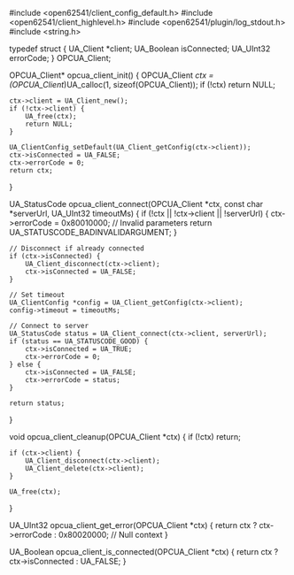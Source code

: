 #include <open62541/client_config_default.h>
#include <open62541/client_highlevel.h>
#include <open62541/plugin/log_stdout.h>
#include <string.h>

typedef struct {
    UA_Client *client;
    UA_Boolean isConnected;
    UA_UInt32 errorCode;
} OPCUA_Client;

OPCUA_Client* opcua_client_init() {
    OPCUA_Client *ctx = (OPCUA_Client*)UA_calloc(1, sizeof(OPCUA_Client));
    if (!ctx) return NULL;
    
    ctx->client = UA_Client_new();
    if (!ctx->client) {
        UA_free(ctx);
        return NULL;
    }
    
    UA_ClientConfig_setDefault(UA_Client_getConfig(ctx->client));
    ctx->isConnected = UA_FALSE;
    ctx->errorCode = 0;
    return ctx;
}

UA_StatusCode opcua_client_connect(OPCUA_Client *ctx, const char *serverUrl, UA_UInt32 timeoutMs) {
    if (!ctx || !ctx->client || !serverUrl) {
        ctx->errorCode = 0x80010000; // Invalid parameters
        return UA_STATUSCODE_BADINVALIDARGUMENT;
    }
    
    // Disconnect if already connected
    if (ctx->isConnected) {
        UA_Client_disconnect(ctx->client);
        ctx->isConnected = UA_FALSE;
    }
    
    // Set timeout
    UA_ClientConfig *config = UA_Client_getConfig(ctx->client);
    config->timeout = timeoutMs;
    
    // Connect to server
    UA_StatusCode status = UA_Client_connect(ctx->client, serverUrl);
    if (status == UA_STATUSCODE_GOOD) {
        ctx->isConnected = UA_TRUE;
        ctx->errorCode = 0;
    } else {
        ctx->isConnected = UA_FALSE;
        ctx->errorCode = status;
    }
    
    return status;
}

void opcua_client_cleanup(OPCUA_Client *ctx) {
    if (!ctx) return;
    
    if (ctx->client) {
        UA_Client_disconnect(ctx->client);
        UA_Client_delete(ctx->client);
    }
    
    UA_free(ctx);
}

UA_UInt32 opcua_client_get_error(OPCUA_Client *ctx) {
    return ctx ? ctx->errorCode : 0x80020000; // Null context
}

UA_Boolean opcua_client_is_connected(OPCUA_Client *ctx) {
    return ctx ? ctx->isConnected : UA_FALSE;
}

